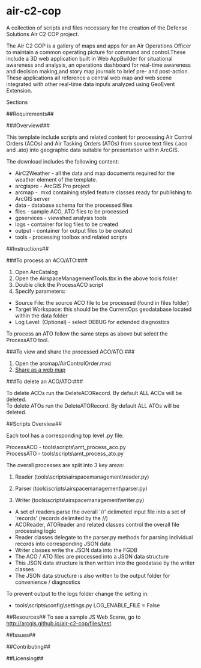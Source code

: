 # air-c2-cop
A collection of scripts and files necessary for the creation of the Defense Solutions Air C2 COP project.

The Air C2 COP is a gallery of maps and apps for an Air Operations Officer to maintain a common operating picture for command and control.These include a 3D web application built in Web AppBuilder for situational awareness and analysis, an operations dashboard for real-time awareness and decision making,and story map journals to brief pre- and post-action. These applications all reference a central web map and web scene integrated with other real-time data inputs analyzed using GeoEvent Extension.

Sections

##Requirements##

###Overview###

This template include scripts and related content for processing Air Control Orders (ACOs) and Air Tasking Orders (ATOs) from source text files (.aco and .ato) into geographic data suitable for presentation within ArcGIS.

The download includes the following content:
  
  + AirC2Weather - all the data and map documents required for the weather element of the template.
  + arcgispro - ArcGIS Pro project 
  + arcmap - .mxd containing styled feature classes ready for publishing to ArcGIS server  
  + data - database schema for the processed files  
  + files - sample ACO, ATO files to be processed 
  + gpservices - viewshed analysis tools 
  + logs - container for log files to be created  
  + output - container for output files to be created  
  + tools - processing toolbox and related scripts  

##Instructions##

###To process an ACO/ATO:###

1. Open ArcCatalog
2. Open the AirspaceManagementTools.tbx in the above tools folder
3. Double click the ProcessACO script
4. Specify parameters:  
  + Source File: the source ACO file to be processed (found in files folder)  
  + Target Workspace: this should be the CurrentOps geodatabase located within the data folder 
  + Log Level: (Optional) - select DEBUG for extended diagnostics  

To process an ATO follow the same steps as above but select the ProcessATO tool.

###To view and share the processed ACO/ATO:###

1. Open the arcmap/AirControlOrder.mxd
2. [Share as a web map](http://server.arcgis.com/en/server/latest/get-started/windows/tutorial-publishing-a-map-service.htm "Tutorial: Publishing a map service")

###To delete an ACO/ATO:###

To delete ACOs run the DeleteACORecord. By default ALL ACOs will be deleted.  
To delete ATOs run the DeleteATORecord. By default ALL ATOs will be deleted.  

##Scripts Overview##

Each tool has a corresponding top level .py file:

ProcessACO - tools\scripts\amt_process_aco.py  
ProcessATO - tools\scripts\amt_process_ato.py  

The overall processes are split into 3 key areas:

1. Reader (tools\scripts\airspacemanagement\reader.py)

2. Parser (tools\scripts\airspacemanagement\parser.py)

3. Writer (tools\scripts\airspacemanagement\writer.py)  
  + A set of readers parse the overall '//' delimeted input file into a set of 'records' (records delimited by the //)  
  + ACOReader, ATOReader and related classes control the overall file processing logic  
  + Reader classes delegate to the parser.py methods for parsing individual records into corresponding JSON data  
  + Writer classes write the JSON data into the FGDB  
  + The ACO / ATO files are processed into a JSON data structure  
  + This JSON data structure is then written into the geodatase by the writer classes  
  + The JSON data structure is also written to the output folder for convenience / diagnostics  

To prevent output to the logs folder change the setting in:

  + tools\scripts\config\settings.py   LOG_ENABLE_FILE = False

##Resources##
To see a sample JS Web Scene, go to http://arcgis.github.io/air-c2-cop/files/test.

##Issues##

##Contributing##

##Licensing##
